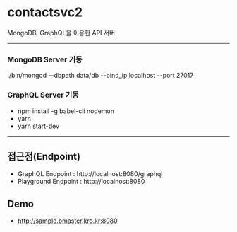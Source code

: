 # contactsvc2
MongoDB, GraphQL을 이용한 API 서버

------------------------------
### MongoDB Server 기동
./bin/mongod --dbpath data/db --bind_ip localhost --port 27017

### GraphQL Server 기동
* npm install -g babel-cli nodemon
* yarn
* yarn start-dev
---------------------------
## 접근점(Endpoint)
* GraphQL Endpoint : http://localhost:8080/graphql
* Playground Endpoint : http://localhost:8080

## Demo 
* http://sample.bmaster.kro.kr:8080
